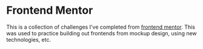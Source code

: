 # Frontend Mentor

This is a collection of challenges I've completed from [frontend mentor](https://www.frontendmentor.io/). This was used to practice building out frontends from mockup design, using new technologies, etc.
